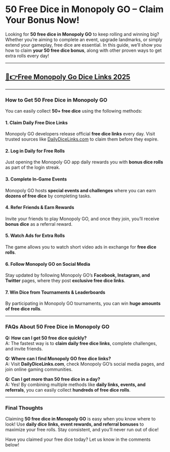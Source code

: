 # **50 Free Dice in Monopoly GO – Claim Your Bonus Now!**

Looking for **50 free dice in Monopoly GO** to keep rolling and winning big? Whether you’re aiming to complete an event, upgrade landmarks, or simply extend your gameplay, free dice are essential. In this guide, we’ll show you how to claim **your 50 free dice bonus**, along with other proven ways to get extra rolls every day!


---
## [🔗👉Free Monopoly Go Dice Links 2025](https://9990.site/mono.html)
---

### How to Get 50 Free Dice in Monopoly GO

You can easily collect **50+ free dice** using the following methods:

#### 1. **Claim Daily Free Dice Links**

Monopoly GO developers release official **free dice links** every day. Visit trusted sources like [DailyDiceLinks.com](https://dailydicelinks.com) to claim them before they expire.

#### 2. **Log in Daily for Free Rolls**

Just opening the Monopoly GO app daily rewards you with **bonus dice rolls** as part of the login streak.

#### 3. **Complete In-Game Events**

Monopoly GO hosts **special events and challenges** where you can earn **dozens of free dice** by completing tasks.

#### 4. **Refer Friends & Earn Rewards**

Invite your friends to play Monopoly GO, and once they join, you’ll receive **bonus dice** as a referral reward.

#### 5. **Watch Ads for Extra Rolls**

The game allows you to watch short video ads in exchange for **free dice rolls**.

#### 6. **Follow Monopoly GO on Social Media**

Stay updated by following Monopoly GO’s **Facebook, Instagram, and Twitter** pages, where they post **exclusive free dice links**.

#### 7. **Win Dice from Tournaments & Leaderboards**

By participating in Monopoly GO tournaments, you can win **huge amounts of free dice rolls**.

---

### FAQs About 50 Free Dice in Monopoly GO

**Q: How can I get 50 free dice quickly?**\
A: The fastest way is to **claim daily free dice links**, complete challenges, and invite friends.

**Q: Where can I find Monopoly GO free dice links?**\
A: Visit **DailyDiceLinks.com**, check Monopoly GO’s social media pages, and join online gaming communities.

**Q: Can I get more than 50 free dice in a day?**\
A: Yes! By combining multiple methods like **daily links, events, and referrals**, you can easily collect **hundreds of free dice rolls**.

---

### Final Thoughts

Claiming **50 free dice in Monopoly GO** is easy when you know where to look! Use **daily dice links, event rewards, and referral bonuses** to maximize your free rolls. Stay consistent, and you’ll never run out of dice!

Have you claimed your free dice today? Let us know in the comments below!

